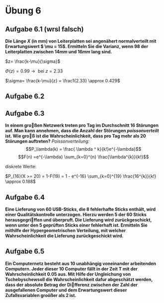 # Übung 6
## Aufgabe 6.1 (wrsl falsch)
**Die Länge $X$ (in mm) von Leiterplatten sei angenähert normalverteilt mit Erwartungswert $ \mu = 15$. Ermitteln Sie die Varianz, wenn $98%$ der Leiterplatten zwischen $14 mm$ und $16 mm$ lang sind.**

$z= \frac{k-\mu}{\sigma}$

$\Phi(z) = 0.99 \rightarrow \text{ bei }z=2.33$

$\sigma= \frac{k-\mu}{z} = \frac1{2.33} \approx 0.429$

## Aufgabe 6.2

## Aufgabe 6.3
**In einem großen Netzwerk treten pro Tag im  Durchschnitt 16 Störungen auf. Man kann annehmen, dass die Anzahl der  Störungen *poissonverteilt* ist. Wie groß ist die Wahrscheinlichkeit, dass pro Tag mehr als 20 Störungen auftreten?**
*Poissonverteilung:*
$$P_\lambda(k) = \frac{ \lambda ^ k}{k!}e^{-\lambda}$$
$$F(n) =e^{-\lambda} \sum_{k=0}^{n} \frac{\lambda^{k}}{k!}$$

diskrete Werte:

$P_{16}(X >= 20) = 1-F(19) = 1 - e^{-16} \sum_{k=0}^{19} \frac{16^{k}}{k!} \approx 0.188$

## Aufgabe 6.4
**Eine Lieferung von 60 USB-Sticks, die 8 fehlerhafte  Sticks enthält, wird einer Qualitätskontrolle unterzogen.  Hierzu werden 5 der  60 Sticks herausgegriffen und überpruft. Die Lieferung wird zurückgeschickt, wenn unter den 5 geprüften Sticks einer fehlerhaft ist. Ermitteln Sie mithilfe der Hypergeometrischen Verteilung, mit welcher  Wahrscheinlichkeit die Lieferung zurückgeschickt wird.**

## Aufgabe 6.5
**Ein Computernetz besteht aus 10 unabhängig voneinander arbeitenden Computern. Jeder dieser 10 Computer fällt in der Zeit T mit der Wahrscheinlichkeit $0.05$ aus. Mit  Hilfe der Ungleichung von Tschebyschewsoll die Wahrscheinlichkeit dafur abgeschätzt werden, dass der absolute Betrag der Differenz zwischen der Zahl der  ausgefallenen Computer und dem Erwartungswert dieser Zufallsvariablen groößer als 2 ist.**
